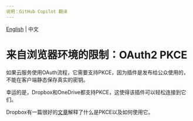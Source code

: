```yaml
---
说明：GitHub Copilot 翻译
---
```

[English](/docs/browser_env_oauth2_pkce.md) | 中文

# 来自浏览器环境的限制：OAuth2 PKCE

如果云服务使用OAuth流程，它需要支持PKCE，因为插件是发布给公众使用的，不能在客户端静态保存真实的密钥。

幸运的是，Dropbox和OneDrive都支持PKCE，这使得该插件可以轻松连接到它们。

Dropbox有一篇很好的[文章](https://dropbox.tech/developers/pkce--what-and-why-)解释了什么是PKCE以及如何使用它。
